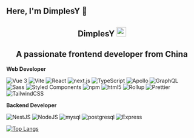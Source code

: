 ## Here, I'm DimplesY 👋

<p align="center">
  <h2 height="200px" align="center">DimplesY <img src="https://cdn.jsdelivr.net/gh/MaleWeb/picture/images/techblog/hi.gif" width="25"></h2>
  <h2 align="center">A passionate frontend developer from China</h3>
</p>

**Web Developer**

<p>
  <img alt="Vue 3" src="https://img.shields.io/badge/-Vue-5BA17F?style=for-the-badge&logo=vue.js&logoColor=white" />
  <img alt="Vite" src="https://img.shields.io/badge/-Vite-81A3F9?style=for-the-badge&logo=vite&logoColor=white" />
  <img alt="React" src="https://img.shields.io/badge/-React-45b8d8?style=for-the-badge&logo=react&logoColor=white" />
  <img alt="next.js" src="https://img.shields.io/badge/-Next.js-000000?style=for-the-badge&logo=next.js&logoColor=white" />
  <img alt="TypeScript"
    src="https://img.shields.io/badge/-TypeScript-007ACC?style=for-the-badge&logo=typescript&logoColor=white" />
  <img alt="Apollo"
    src="https://img.shields.io/badge/-Apollo%20GraphQL-311C87?style=for-the-badge&logo=apollo-graphql&logoColor=white" />
  <img alt="GraphQL"
    src="https://img.shields.io/badge/-GraphQL-E10098?style=for-the-badge&logo=graphql&logoColor=white" />
  <img alt="Sass" src="https://img.shields.io/badge/-Sass-CC6699?style=for-the-badge&logo=sass&logoColor=white" />
  <img alt="Styled Components"
    src="https://img.shields.io/badge/-Styled_Components-db7092?style=for-the-badge&logo=styled-components&logoColor=white" />
  <img alt="npm" src="https://img.shields.io/badge/-NPM-CB3837?style=for-the-badge&logo=npm&logoColor=white" />
  <img alt="html5" src="https://img.shields.io/badge/-HTML5-E34F26?style=for-the-badge&logo=html5&logoColor=white" />
  <img alt="Rollup"
    src="https://img.shields.io/badge/-Rollup-EC4A3F?style=for-the-badge&logo=rollup.js&logoColor=white" />
  <img alt="Prettier"
      src="https://img.shields.io/badge/-Prettier-F7B93E?style=for-the-badge&logo=prettier&logoColor=white" />
  <img alt="TailwindCSS"
      src="https://img.shields.io/badge/-tailwindcss-50B3D0?style=for-the-badge&logo=tailwindcss&logoColor=white" />
</p>

**Backend Developer**

<p>
  <img alt="NestJS" src="https://img.shields.io/badge/-NestJS-ea2845?style=for-the-badge&logo=nestjs&logoColor=white" />
  <img alt="NodeJS" src="https://img.shields.io/badge/-NodeJS-43853d?style=for-the-badge&logo=Node.js&logoColor=white" />
  <img alt="mysql"
    src="https://img.shields.io/badge/-MySQL-405f87?style=for-the-badge&logo=mysql&logoColor=white" />
  <img alt="postgresql"
    src="https://img.shields.io/badge/-PostgreSQL-13aa52?style=for-the-badge&logo=postgresql&logoColor=white" />
  <img alt="Express"
    src="https://img.shields.io/badge/-express-13aa52?style=for-the-badge&logo=express&logoColor=white" />
</p>

[![Top Langs](https://github-readme-stats.vercel.app/api/top-langs/?username=DimplesY&layout=compact)](https://github.com/DimplesY)







